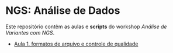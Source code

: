 # NGS: Análise de Dados

Este repositório contêm as aulas e **scripts** do workshop *Análise de Variantes com NGS*. 


- [Aula 1. formatos de arquivo e controle de qualidade](aulas/Aula_1__formatos_de_arquivo_e_controle_de_qualidade)
